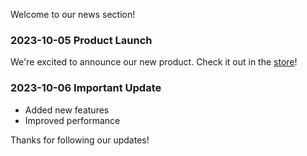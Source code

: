 Welcome to our news section!

### 2023-10-05 Product Launch
We're excited to announce our new product. Check it out in the [store](/store)!

### 2023-10-06 Important Update
- Added new features
- Improved performance

Thanks for following our updates!
